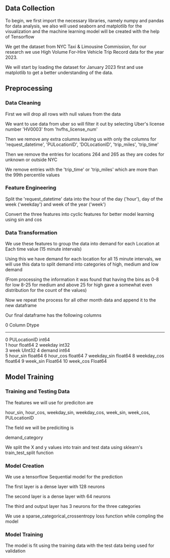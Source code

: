 ## Data Collection

To begin, we first import the necessary libraries, namely numpy and pandas for data analysis, we also will used seaborn and matplotlib for the visualization and the machine learning model will be created with the help of Tensorflow

We get the dataset from NYC Taxi & Limousine Commission, for our research we use High Volume For-Hire Vehicle Trip Record data for the year 2023.

We will start by loading the dataset for January 2023 first and use matplotlib to get a better understanding of the data.

## Preprocessing

### Data Cleaning

First we will drop all rows with null values from the data

We want to use data from uber so will filter it out by selecting Uber's license number 'HV0003' from 'hvfhs_license_num'

Then we remove any extra columns leaving us with only the columns for 'request_datetime', 'PULocationID', 'DOLocationID', 'trip_miles', 'trip_time'

Then we remove the entries for locations 264 and 265 as they are codes for unknown or outside NYC

We remove entries with the 'trip_time' or 'trip_miles' which are more than the 99th percentile values

### Feature Engineering

Split the 'request_datetime' data into the hour of the day ('hour'), day of the week ('weekday') and week of the year ('week')

Convert the three features into cyclic features for better model learning using sin and cos

### Data Transformation

We use these features to group the data into demand for each Location at Each time value (15 minute intervals)

Using this we have demand for each location for all 15 minute intervals, we will use this data to split demand into categories of high, medium and low demand

(From processing the information it was found that having the bins as 0-8 for low 8-25 for medium and above 25 for high gave a somewhat even distribution for the count of the values)

Now we repeat the process for all other month data and append it to the new dataframe

Our final dataframe has the following columns

 0   Column         Dtype  
---  ------         -----  
 0   PULocationID   int64  
 1   hour           float64
 2   weekday        int32  
 3   week           UInt32 
 4   demand         int64  
 5   hour_sin       float64
 6   hour_cos       float64
 7   weekday_sin    float64
 8   weekday_cos    float64
 9   week_sin       Float64
 10  week_cos       Float64

## Model Training

### Training and Testing Data

The features we will use for prediciton are

hour_sin, hour_cos, weekday_sin, weekday_cos, week_sin, week_cos, PULocationID

The field we will be prediciting is

demand_category

We split the X and y values into train and test data using sklearn's train_test_split function

### Model Creation

We use a tensorflow Sequential model for the prediction

The first layer is a dense layer with 128 neurons

The second layer is a dense layer with 64 neurons

The third and output layer has 3 neurons for the three categories

We use a sparse_categorical_crossentropy loss function while compling the model

### Model Training

The model is fit using the training data with the test data being used for validation

